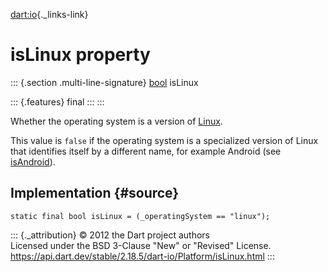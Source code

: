 [dart:io](../../dart-io/dart-io-library){._links-link}

isLinux property
================

::: {.section .multi-line-signature}
[bool](../../dart-core/bool-class) isLinux

::: {.features}
final
:::
:::

Whether the operating system is a version of
[Linux](https://en.wikipedia.org/wiki/Linux).

This value is `false` if the operating system is a specialized version
of Linux that identifies itself by a different name, for example Android
(see [isAndroid](isandroid)).

Implementation {#source}
--------------

``` {.language-dart data-language="dart"}
static final bool isLinux = (_operatingSystem == "linux");
```

::: {._attribution}
© 2012 the Dart project authors\
Licensed under the BSD 3-Clause \"New\" or \"Revised\" License.\
<https://api.dart.dev/stable/2.18.5/dart-io/Platform/isLinux.html>
:::
